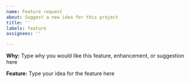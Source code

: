 ```yaml
---
name: Feature request
about: Suggest a new idea for this project
title: ''
labels: feature
assignees: ''

---
```


**Why:**
Type why you would like this feature, enhancement, or suggestion here

**Feature:**
Type your idea for the feature here
